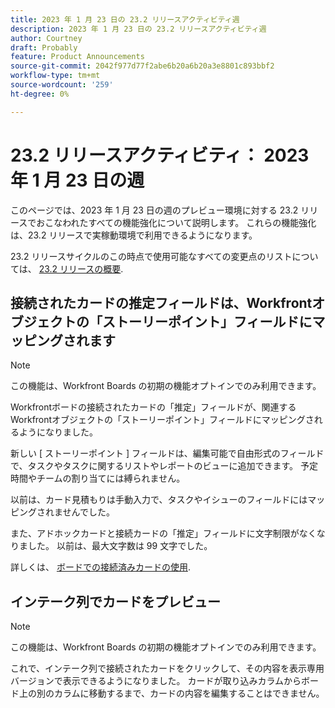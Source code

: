 ```yaml
---
title: 2023 年 1 月 23 日の 23.2 リリースアクティビティ週
description: 2023 年 1 月 23 日の 23.2 リリースアクティビティ週
author: Courtney
draft: Probably
feature: Product Announcements
source-git-commit: 2042f977d77f2abe6b20a6b20a3e8801c893bbf2
workflow-type: tm+mt
source-wordcount: '259'
ht-degree: 0%

---
```


# 23.2 リリースアクティビティ： 2023 年 1 月 23 日の週

このページでは、2023 年 1 月 23 日の週のプレビュー環境に対する 23.2 リリースでおこなわれたすべての機能強化について説明します。 これらの機能強化は、23.2 リリースで実稼動環境で利用できるようになります。

23.2 リリースサイクルのこの時点で使用可能なすべての変更点のリストについては、 [23.2 リリースの概要](/help/quicksilver/product-announcements/product-releases/23.2-release-activity/23-2-release-overview.md).

## 接続されたカードの推定フィールドは、Workfrontオブジェクトの「ストーリーポイント」フィールドにマッピングされます

>[!NOTE]
>
>この機能は、Workfront Boards の初期の機能オプトインでのみ利用できます。

Workfrontボードの接続されたカードの「推定」フィールドが、関連するWorkfrontオブジェクトの「ストーリーポイント」フィールドにマッピングされるようになりました。

新しい [ ストーリーポイント ] フィールドは、編集可能で自由形式のフィールドで、タスクやタスクに関するリストやレポートのビューに追加できます。 予定時間やチームの割り当てには縛られません。

以前は、カード見積もりは手動入力で、タスクやイシューのフィールドにはマッピングされませんでした。

また、アドホックカードと接続カードの「推定」フィールドに文字制限がなくなりました。 以前は、最大文字数は 99 文字でした。

詳しくは、 [ボードでの接続済みカードの使用](/help/quicksilver/agile/get-started-with-boards/connected-cards.md).

## インテーク列でカードをプレビュー

>[!NOTE]
>
>この機能は、Workfront Boards の初期の機能オプトインでのみ利用できます。

これで、インテーク列で接続されたカードをクリックして、その内容を表示専用バージョンで表示できるようになりました。 カードが取り込みカラムからボード上の別のカラムに移動するまで、カードの内容を編集することはできません。

